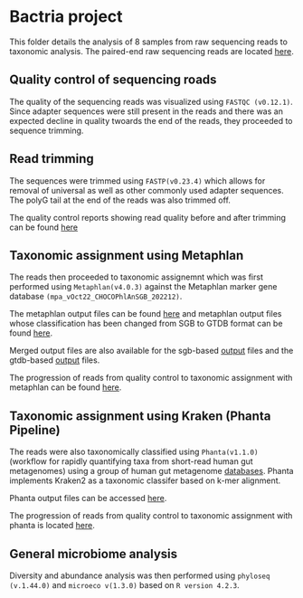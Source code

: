 # Bactria project

This folder details the analysis of 8 samples from raw sequencing reads to taxonomic analysis.
The paired-end raw sequencing reads are located [here](https://www.dropbox.com/home/Dossier%20de%20l'%C3%A9quipe%20Team%20GG/Sequencing_data/2023/230424_NovaSeq_run2_MS_IgA_Virome/2023_NovaSeq_Bacteria/Marianne_Bactria_data).

## Quality control of sequencing roads

The quality of the sequencing reads was visualized using `FASTQC (v0.12.1)`. Since adapter sequences were still present in the reads and there was an expected decline in quality twoards the end of the reads, they proceeded to sequence trimming.

## Read trimming

The sequences were trimmed using `FASTP(v0.23.4)` which allows for removal of universal as well as other commonly used adapter sequences. The polyG tail at the end of the reads was also trimmed off.

The quality control reports showing read quality before and after trimming can be found [here](https://github.com/simeonhebrew/U1135_Bioinformatics/tree/main/Mariana_bactria_project/Mariana_bactria_QC_files) 


## Taxonomic assignment using Metaphlan

The reads then proceeded to taxonomic assignemnt which was first performed using `Metaphlan(v4.0.3)` against the Metaphlan marker gene database `(mpa_vOct22_CHOCOPhlAnSGB_202212)`.

The metaphlan output files can be found [here](https://github.com/simeonhebrew/U1135_Bioinformatics/tree/main/Mariana_bactria_project/Metaphlan_output_files) and metaphlan output files whose classification has been changed from SGB to GTDB format can be found [here](https://github.com/simeonhebrew/U1135_Bioinformatics/tree/main/Mariana_bactria_project/Metaphlan_output_files_gtdb).

Merged output files are also available for the sgb-based [output](https://github.com/simeonhebrew/U1135_Bioinformatics/blob/main/Mariana_bactria_project/merged_output_files/merged_bacteria_metaphlan.tsv) files and the gtdb-based [output](https://github.com/simeonhebrew/U1135_Bioinformatics/blob/main/Mariana_bactria_project/merged_output_files/merged_bacteria_metaphlan_gtdb.tsv) files.

The progression of reads from quality control to taxonomic assignment with metaphlan can be found [here](https://github.com/simeonhebrew/U1135_Bioinformatics/blob/main/Mariana_bactria_project/Bactria_reads_track.xlsx).


## Taxonomic assignment using Kraken (Phanta Pipeline)
The reads were also taxonomically classified using `Phanta(v1.1.0)` (workflow for rapidly quantifying taxa from short-read human gut metagenomes) using a group of human gut metagenome [databases](https://github.com/bhattlab/phanta/blob/main/databases.md). Phanta implements Kraken2 as a taxonomic classifer based on k-mer alignment.

Phanta output files can be accessed [here](https://github.com/simeonhebrew/U1135_Bioinformatics/tree/main/Mariana_bactria_project/phanta_output_mariana_bactria).

The progression of reads from quality control to taxonomic assignment with phanta is located [here](https://github.com/simeonhebrew/U1135_Bioinformatics/blob/main/Mariana_bactria_project/phanta_output_mariana_bactria/final_merged_outputs/total_reads.tsv).


## General microbiome analysis
Diversity and abundance analysis was then performed using `phyloseq (v.1.44.0)` and `microeco v(1.3.0)` based on `R version 4.2.3`.

